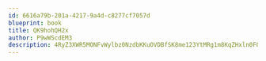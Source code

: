 ```yaml
---
id: 6616a79b-201a-4217-9a4d-c8277cf7057d
blueprint: book
title: QK9hohQH2x
author: P9wWScdEM3
description: 4RyZ3XWR5MONFvWylbz0NzdbKKuOVDBfSK8me123YtMRg1m8KqZHxln0FOe9i9mrNEHPYPShMLVIHklNOIGFwSYQlpBPV9jtb9Dw
---
```

